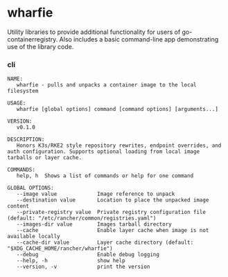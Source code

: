 # wharfie
Utility libraries to provide additional functionality for users of go-containerregistry. Also includes a basic command-line app demonstrating use of the library code.

### cli

```console
NAME:
   wharfie - pulls and unpacks a container image to the local filesystem

USAGE:
   wharfie [global options] command [command options] [arguments...]

VERSION:
   v0.1.0

DESCRIPTION:
   Honors K3s/RKE2 style repository rewrites, endpoint overrides, and auth configuration. Supports optional loading from local image tarballs or layer cache.

COMMANDS:
   help, h  Shows a list of commands or help for one command

GLOBAL OPTIONS:
   --image value             Image reference to unpack
   --destination value       Location to place the unpacked image content
   --private-registry value  Private registry configuration file (default: "/etc/rancher/common/registries.yaml")
   --images-dir value        Images tarball directory
   --cache                   Enable layer cache when image is not available locally
   --cache-dir value         Layer cache directory (default: "$XDG_CACHE_HOME/rancher/wharfie")
   --debug                   Enable debug logging
   --help, -h                show help
   --version, -v             print the version
```
